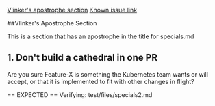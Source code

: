 [Vlinker's apostrophe section](#vlinkers-apostrophe-section)
[Known issue link](specials1.md#1-dont-build-a-cathedral-in-one-pr)

##Vlinker's Apostrophe Section

This is a section that has an apostrophe in the title for specials.md

## 1. Don't build a cathedral in one PR

Are you sure Feature-X is something the Kubernetes team wants or will accept, or
that it is implemented to fit with other changes in flight?

== EXPECTED ==
Verifying: test/files/specials2.md
